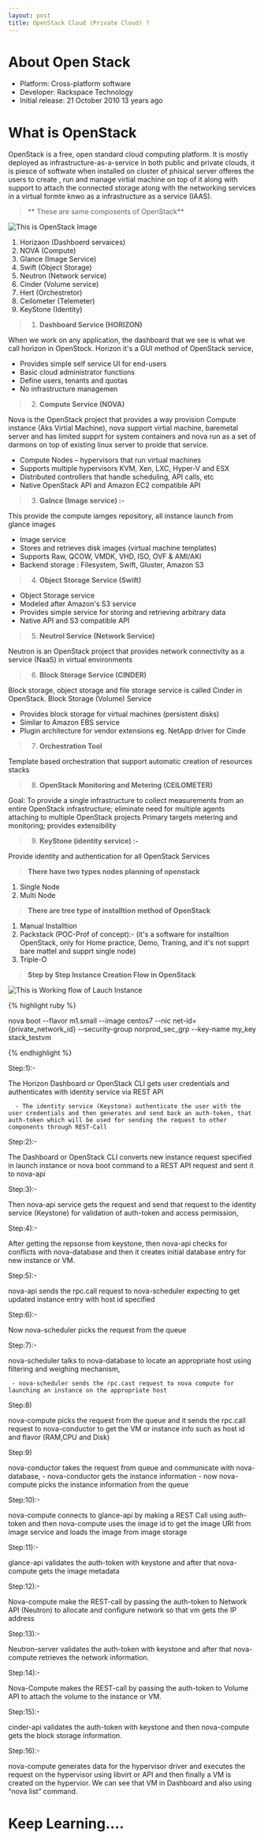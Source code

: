 ```yaml
---
layout: post
title: OpenStack Cloud (Private Cloud) ?
---
```


# About Open Stack

- Platform: Cross-platform software
- Developer: Rackspace Technology
- Initial release: 21 October 2010 13 years ago

# What is OpenStack

OpenStack is a free, open standard cloud computing platform. It is mostly deployed as infrastructure-as-a-service in both public and private clouds, 
it is piesce of softwate when installed on cluster of phisical server offeres the users to create , run and manage virtial machine on top of it along with support to attach the connected storage atong with the networking services in a virtual formte knwo as a infrastructure as a service (IAAS).

> ** These are same composents of OpenStack**

![This is OpenStack Image](../images/openstack-components.jpg)


1. Horizaon (Dashboerd servaices)
2. NOVA  (Compute)
3. Glance (Image Service)
4. Swift (Object Storage)
5. Neutron (Network service)
6. Cinder (Volume service)
7. Hert (Orchestretor)
8. Ceilometer (Telemeter)
9. KeyStone (Identity)


> 1. **Dashboard Service (HORIZON)**

 When we work on any application, the dashboard that we see is what we call horizon in OpenStock. Horizon it's a GUI method of OpenStack service,  

- Provides simple self service UI for end-users
- Basic cloud administrator functions
- Define users, tenants and quotas
- No infrastructure managemen
  
> 2. **Compute Service (NOVA)** 

Nova is the OpenStack project that provides a way provision Compute instance (Aks Virtial Machine), nova support virtial machine, baremetal server and has limited supprt for system containers and nova run as a set of darmons on top of existing linux server to proide that service.

- Compute Nodes – hypervisors that run virtual machines
- Supports multiple hypervisors KVM, Xen, LXC, Hyper-V and ESX
- Distributed controllers that handle scheduling, API calls, etc
- Native OpenStack API and Amazon EC2 compatible API

> 3. **Galnce (Image service) :-** 

This provide the compute iamges repository, all instance launch from glance images

- Image service
- Stores and retrieves disk images (virtual machine templates)
- Supports Raw, QCOW, VMDK, VHD, ISO, OVF & AMI/AKI
- Backend storage : Filesystem, Swift, Gluster, Amazon S3


> 4. **Object Storage Service (Swift)**
 
-  Object Storage service
- Modeled after Amazon's S3 service
- Provides simple service for storing and retrieving arbitrary data
- Native API and S3 compatible API


> 5. **Neutrol Service (Network Service)**

Neutron is an OpenStack project that provides network connectivity as a service (NaaS) in virtual environments

> 6. **Block Storage Service (CINDER)** 

Block storage, object storage and file storage service is called Cinder in OpenStack.
Block Storage (Volume) Service
- Provides block storage for virtual machines (persistent disks)
- Similar to Amazon EBS service
- Plugin architecture for vendor extensions
eg. NetApp driver for Cinde

> 7. **Orchestration Tool**

Template based orchestration that support automatic creation of resources stacks

> 8. **OpenStack Monitoring and Metering (CEILOMETER)**

 Goal: To provide a single infrastructure to collect measurements from an entire OpenStack infrastructure; eliminate need for multiple agents attaching to multiple OpenStack projects
 Primary targets metering and monitoring; 
provides extensibility

> 9. **KeyStone (identity service) :-** 

Provide identity and authentication for all OpenStack Services


> **There have two types nodes planning of openstack**

 1. Single Node
 2. Multi Node
   
> **There are tree type of installtion method of OpenStack**

1. Manual Installtion
2. Packstack (POC-Prof of concept):-  (it's a software for installtion OpenStack, only for Home practice, Demo, Traning, and it's not supprt bare mattel and supprt single node)
3. Triple-O 


> **Step by Step Instance Creation Flow in OpenStack**

![This is Working flow of Lauch Instance](../images/OpenStack-VM-Provisioning-Flo.webp)


{% highlight ruby %}

nova boot --flavor m1.small --image centos7 --nic net-id={private_network_id} --security-group norprod_sec_grp  --key-name my_key stack_testvm

{% endhighlight %}


Step:1):- 

The Horizon Dashboard or OpenStack CLI gets user credentials and authenticates with identity service via REST API

      - The identity service (Keystone) authenticate the user with the user credentials and then generates and send back an auth-token, that auth-token which will be used for sending the request to other components through REST-Call
  
Step:2):- 

The Dashboard or OpenStack CLI converts new instance request specified in launch instance or nova boot command to a REST API request and sent it to nova-api

Step:3):-

Then nova-api service gets the request and send that request to the identity service (Keystone) for validation of auth-token and access permission,

Step:4):-

After getting the repsonse from keystone, then  nova-api checks for conflicts with nova-database and then it creates initial database entry for new instance or VM.

Step:5):-

nova-api sends the rpc.call request to nova-scheduler expecting to get updated instance entry with host id specified

Step:6):- 

Now nova-scheduler picks the request from the queue

Step:7):-

nova-scheduler talks to nova-database to locate an appropriate host using filtering and weighing mechanism,

     - nova-scheduler sends the rpc.cast request to nova compute for launching an instance on the appropriate host
  
Step:8) 

nova-compute picks the request from the queue and it sends the rpc.call request to nova-conductor to get the VM or instance info such as host id and flavor (RAM,CPU and Disk)

Step:9) 

nova-conductor takes the request from queue and communicate with nova-database,
     - nova-conductor gets the instance information
     - now nova-compute picks the instance information from the queue
  
Step:10):-

nova-compute connects to glance-api by making a REST Call using auth-token and then nova-compute uses the image id to get the image URI from image service and loads the image from image storage

Step:11):-

glance-api validates the auth-token with keystone and after that nova-compute gets the image metadata

Step:12):-

Nova-compute make the REST-call by passing the auth-token to Network API (Neutron) to allocate and configure network so that vm gets the IP address

Step:13):-

Neutron-server validates the auth-token with keystone and after that nova-compute retrieves the network information.

Step:14):-

Nova-Compute makes the REST-call by passing the auth-token to Volume API to attach the volume to the instance or VM.

Step:15):-

cinder-api validates the auth-token with keystone and then nova-compute gets the block storage information.

Step:16):-

nova-compute generates data for the hypervisor driver and executes the request on the hypervisor using libvirt or API and then finally a VM is created on the hypervior. We can see that VM in Dashboard and also using “nova list” command.



# Keep Learning....


